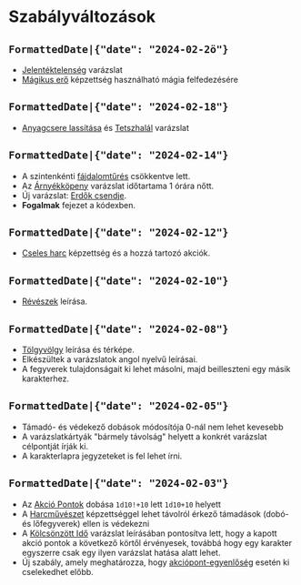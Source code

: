 # Szabályváltozások

## `FormattedDate|{"date": "2024-02-2ö"}`

* [Jelentéktelenség](spell:insignificance) varázslat
* [Mágikus erő](skill:magic_force) képzettség használható mágia felfedezésére


## `FormattedDate|{"date": "2024-02-18"}`

* [Anyagcsere lassítása](spell:slow_metabolism) és [Tetszhalál](spell:suspended_animation) varázslat


## `FormattedDate|{"date": "2024-02-14"}`

* A szintenkénti [fájdalomtűrés](character:fp) csökkentve lett.
* Az [Árnyékköpeny](spell:cloak_of_shadow) varázslat időtartama 1 órára nőtt.
* Új varázslat: [Erdők csendje](spell:silence_of_forests).
* **Fogalmak** fejezet a kódexben.


## `FormattedDate|{"date": "2024-02-12"}`

* [Cseles harc](skill:trick_fighting) képzettség és a hozzá tartozó akciók.

## `FormattedDate|{"date": "2024-02-10"}`

* [Révészek](world:realms:dragon_straits:organisations:ferrymen) leírása.

## `FormattedDate|{"date": "2024-02-08"}`

* [Tölgyvölgy](world:realms:dragon_straits:settlements:oakvale) leírása és térképe.
* Elkészültek a varázslatok angol nyelvű leírásai.
* A fegyverek tulajdonságait ki lehet másolni, majd beilleszteni egy másik karakterhez.

## `FormattedDate|{"date": "2024-02-05"}`

* Támadó- és védekező dobások módosítója 0-nál nem lehet kevesebb
* A varázslatkártyák "bármely távolság" helyett a konkrét varázslat célpontját írják ki.
* A karakterlapra jegyzeteket is fel lehet írni.

## `FormattedDate|{"date": "2024-02-03"}`

* Az [Akció Pontok](rule:combat) dobása `1d10!+10` lett `1d10+10` helyett
* A [Harcművészet](skill:martial_arts) képzettséggel lehet távolról érkező támadások (dobó- és lőfegyverek) ellen is védekezni
* A [Kölcsönzött Idő](spell:borrow_time) varázslat leírásában pontosítva lett, hogy a kapott akció pontok a következő körtől érvényesek, továbbá hogy egy karakter egyszerre csak egy ilyen varázslat hatása alatt lehet.
* Új szabály, amely meghatározza, hogy [akciópont-egyenlőség](rule:combat) esetén ki cselekedhet előbb.
